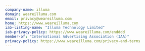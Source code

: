 ```yaml
---
company-name: illuma
domain: weareilluma.com
email: privacy@weareilluma.com
home: https://www.weareilluma.com
iab-listing-name: "Illuma Technology Limited"
iab-privacy-policy: https://www.weareilluma.com/endddd
member-of: "International Advertising Association (IAA)"
privacy-policy: https://www.weareilluma.com/privacy-and-terms
---
```





